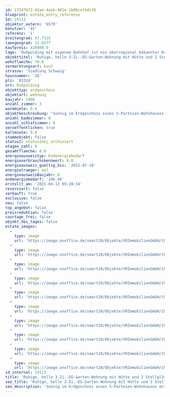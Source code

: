 ```yaml
---
id: 1754f972-42ae-4aeb-901e-1b00cefddc38
blueprint: estate_entry_reference
Id: 19113
objektnr_extern: '6579'
benutzer: '45'
referenz: '1'
breitengrad: 47.7525
laengengrad: 12.6577
kaufpreis: 320000.0
lage: 'Ruhpolding mit eigenem Bahnhof ist ein überregional bekannter Kur- und Fremdenverkehrsort und Austragungsort der Biathlon-Weltmeisterschaften. In der Gegend gibt es zahlreiche Sport- und Freizeitangebote, wie z.B. Seilbahnen auf den Rausch- und Unternberg, ca. 250 km Wanderwege, Loipen, Skigebiete, Sport- u. Eishalle, Wellenbad mit Freibad, Therme und Saunalandschaft, Freizeitpark, Tennisplätze uvm. *** In ca. 15 Autominuten ist man z.B. in Siegsdorf, sowie auf der A8 und schon fast in Traunstein *** Südlich vom Ortskern in einer ruhigen Wohnsiedlung an der Weißen Traun mit schönen Spazierwegen *** Zwei Supermärkte und eine Bushaltestelle sind u.a. gut zu Fuß erreichbar. Nah liegt auch der Golfplatz *** Erneuerung der Anliegerstraße vor wenigen Jahren'
objekttitel: 'Ruhige, helle 3-Zi.-EG-Garten-Wohnung mit Hütte und 2 Stellplätzen'
wohnflaeche: 70.0
vermarktungsart: kauf
strasse: 'Siedlung Schwaig'
hausnummer: '26'
plz: '83324'
ort: Ruhpolding
objekttyp: erdgeschoss
objektart: wohnung
baujahr: 1988
anzahl_zimmer: 3
warmmiete: 0.0
objektbeschreibung: 'Sonnig im Erdgeschoss eines 5-Parteien-Wohnhauses mit großer Süd- und kleiner Ostterrasse sowie alleiniges Gartensondernutzungsrecht. Eine praktische Holzhütte an der Ostfassade und ein Hochbeet sind dabei *** Bergblick *** Der ursprüngliche untere Teil des Hauses stammt lt. Energieausweis von 1960. 1988 wurde aufgestockt dabei u.a. das Dach, die Fenster und die Haustechnik erneuert *** Der nordöstliche Bungalow-Anbau ist eigenständig *** Die Küche inkl. guter EBK und das Bad haben Fenster nach Ost. Wohn-/Essraum inkl. neuerem Specksteinofen und Schlafräume sind wegen mehrerer Fenster nach Süd und West sehr hell *** Renovierungen: Ca. 2015 neue Dielenfliesen und Laminatböden im Wohn- und Süd-Schlafzimmer. 2016 wurden alle Fenster innen und außen gestrichen. 2020 wurden alle Räume gemalert *** Die westseitig geschützte Südterrasse wurde 2021 neu aufgebaut und mit Steinplatten belegt *** Kellerabteil *** 2 Kfz-Stellplätze *** Hausgeld mtl. 338,- € (davon 78,75 € Rücklagenansparung) *** Fremdenverkehrssatzung: Die Nutzung muss mehr als die Hälfte der Tage eines Jahres sein, egal ob Eigennutzung, Dauer- oder Gäste-Vermietung'
anzahl_badezimmer: 0
anzahl_schlafzimmer: 0
veroeffentlichen: true
kaltmiete: 0.0
stammobjekt: false
status2: status2obj_archiviert
etagen_zahl: 0
gesamtflaeche: 0.0
energieausweistyp: Endenergiebedarf
energieverbrauchskennwert: 0.0
energieausweis_gueltig_bis: '2022-07-10'
energietraeger: oel
energieausweisBaujahr: 0
endenergiebedarf: '246.40'
erstellt_am: '2021-04-12 09:28:34'
reserviert: false
verkauft: true
exclusive: false
neu: false
top_angebot: false
preisreduktion: false
courtage_frei: false
objekt_des_tages: false
estate_images:
  -
    type: image
    url: 'https://image.onoffice.de/smart20/Objekte/VRImmobilienGmbH/19113/c7fe7a67-bea5-4a17-b4bc-58b30aa0c62d.jpg'
  -
    type: image
    url: 'https://image.onoffice.de/smart20/Objekte/VRImmobilienGmbH/19113/b73914e8-b338-4fb4-ad4b-39a5aa787da7.jpg'
  -
    type: image
    url: 'https://image.onoffice.de/smart20/Objekte/VRImmobilienGmbH/19113/b92b4f06-f96e-4617-8e3a-f2afbbb952e1.jpg'
  -
    type: image
    url: 'https://image.onoffice.de/smart20/Objekte/VRImmobilienGmbH/19113/13a9fd68-2581-48db-9ae1-842dea0c3ec5.jpg'
  -
    type: image
    url: 'https://image.onoffice.de/smart20/Objekte/VRImmobilienGmbH/19113/38798c97-1256-4f57-ae6a-0ffb19fab879.jpg'
  -
    type: image
    url: 'https://image.onoffice.de/smart20/Objekte/VRImmobilienGmbH/19113/e2b434ab-c850-4e94-8fde-0a44b711dc6e.jpg'
  -
    type: image
    url: 'https://image.onoffice.de/smart20/Objekte/VRImmobilienGmbH/19113/3e436b19-f5a8-4fdb-b0f8-be7ee57d18b0.jpg'
  -
    type: image
    url: 'https://image.onoffice.de/smart20/Objekte/VRImmobilienGmbH/19113/8b5fd642-4dc8-458d-a4c2-d0eae3a62e7d.jpg'
  -
    type: image
    url: 'https://image.onoffice.de/smart20/Objekte/VRImmobilienGmbH/19113/40d56a0f-42d7-4348-9f5e-1f91392d793a.jpg'
  -
    type: image
    url: 'https://image.onoffice.de/smart20/Objekte/VRImmobilienGmbH/19113/a052f16d-712f-47a3-83ab-d5449c74c310.jpg'
id_internal: 19113
title: 'Ruhige, helle 3-Zi.-EG-Garten-Wohnung mit Hütte und 2 Stellplätzen'
seo_title: 'Ruhige, helle 3-Zi.-EG-Garten-Wohnung mit Hütte und 2 Stellplätzen'
seo_description: 'Sonnig im Erdgeschoss eines 5-Parteien-Wohnhauses mit großer Süd- und kleiner Ostterrasse sowie alleiniges Gartensondernutzungsrecht. Eine praktische Holzhüt'
---
```

